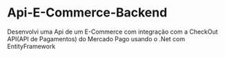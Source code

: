 # Api-E-Commerce-Backend
Desenvolvi uma Api de um E-Commerce com integração com a CheckOut API(API de Pagamentos) do Mercado Pago usando o .Net com EntityFramework

